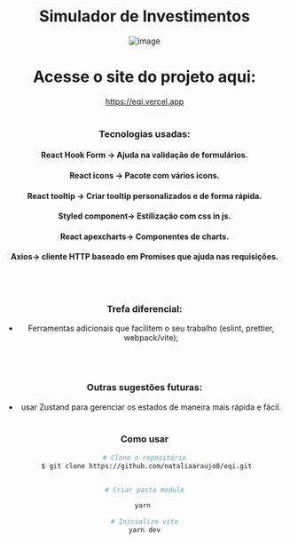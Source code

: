 
<div align= "center">


# Simulador de Investimentos
![image](https://user-images.githubusercontent.com/81394067/154782884-72c7a150-d031-45c4-840a-fa155cfffa40.png)
# Acesse o site do projeto aqui:
 https://eqi.vercel.app
  <br><br>

###  Tecnologias usadas:
#### React Hook Form -> Ajuda na validação de formulários.
#### React icons -> Pacote com vários icons.
#### React tooltip -> Criar tooltip personalizados e de forma rápida.
#### Styled component-> Estilização com css in js.
#### React apexcharts-> Componentes de charts.
#### Axios-> cliente HTTP baseado em Promises que ajuda nas requisições.
  
<br><br>
### Trefa diferencial:
- Ferramentas adicionais que facilitem o seu trabalho (eslint, prettier, webpack/vite);
  
  
  <br><br>
### Outras sugestões futuras:
- usar Zustand para gerenciar os estados de maneira mais rápida e fácil.
<br><br>

  
### Como usar 

```bash
# Clone o repositório
 $ git clone https://github.com/nataliaaraujo0/eqi.git
```

```bash

# Criar pasta module

yarn 
```

```bash
# Inicialize vite
yarn dev
```


